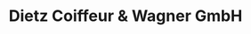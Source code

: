 ---
title: "Dietz Coiffeur & Wagner GmbH"
url: /zwickau/dietz-coiffeur-und-wagner-gmbh/
shop: Friseur
---